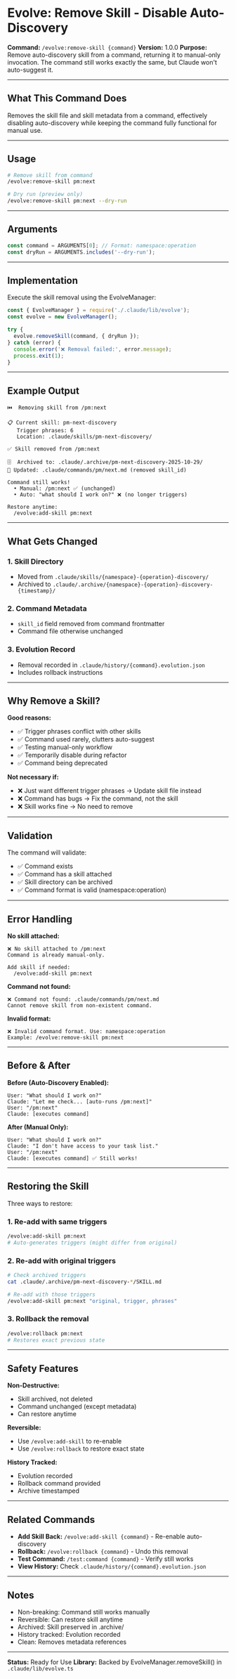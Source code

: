 # Evolve: Remove Skill - Disable Auto-Discovery

**Command:** `/evolve:remove-skill {command}`
**Version:** 1.0.0
**Purpose:** Remove auto-discovery skill from a command, returning it to manual-only invocation. The command still works exactly the same, but Claude won't auto-suggest it.

---

## What This Command Does

Removes the skill file and skill metadata from a command, effectively disabling auto-discovery while keeping the command fully functional for manual use.

---

## Usage

```bash
# Remove skill from command
/evolve:remove-skill pm:next

# Dry run (preview only)
/evolve:remove-skill pm:next --dry-run
```

---

## Arguments

```javascript
const command = ARGUMENTS[0]; // Format: namespace:operation
const dryRun = ARGUMENTS.includes('--dry-run');
```

---

## Implementation

Execute the skill removal using the EvolveManager:

```javascript
const { EvolveManager } = require('./.claude/lib/evolve');
const evolve = new EvolveManager();

try {
  evolve.removeSkill(command, { dryRun });
} catch (error) {
  console.error('❌ Removal failed:', error.message);
  process.exit(1);
}
```

---

## Example Output

```
⏮️  Removing skill from /pm:next

📋 Current skill: pm-next-discovery
   Trigger phrases: 6
   Location: .claude/skills/pm-next-discovery/

✅ Skill removed from /pm:next

🗄️  Archived to: .claude/.archive/pm-next-discovery-2025-10-29/
📝 Updated: .claude/commands/pm/next.md (removed skill_id)

Command still works!
  • Manual: /pm:next ✅ (unchanged)
  • Auto: "what should I work on?" ❌ (no longer triggers)

Restore anytime:
  /evolve:add-skill pm:next
```

---

## What Gets Changed

### 1. Skill Directory
- Moved from `.claude/skills/{namespace}-{operation}-discovery/`
- Archived to `.claude/.archive/{namespace}-{operation}-discovery-{timestamp}/`

### 2. Command Metadata
- `skill_id` field removed from command frontmatter
- Command file otherwise unchanged

### 3. Evolution Record
- Removal recorded in `.claude/history/{command}.evolution.json`
- Includes rollback instructions

---

## Why Remove a Skill?

**Good reasons:**
- ✅ Trigger phrases conflict with other skills
- ✅ Command used rarely, clutters auto-suggest
- ✅ Testing manual-only workflow
- ✅ Temporarily disable during refactor
- ✅ Command being deprecated

**Not necessary if:**
- ❌ Just want different trigger phrases → Update skill file instead
- ❌ Command has bugs → Fix the command, not the skill
- ❌ Skill works fine → No need to remove

---

## Validation

The command will validate:
- ✅ Command exists
- ✅ Command has a skill attached
- ✅ Skill directory can be archived
- ✅ Command format is valid (namespace:operation)

---

## Error Handling

**No skill attached:**
```
❌ No skill attached to /pm:next
Command is already manual-only.

Add skill if needed:
  /evolve:add-skill pm:next
```

**Command not found:**
```
❌ Command not found: .claude/commands/pm/next.md
Cannot remove skill from non-existent command.
```

**Invalid format:**
```
❌ Invalid command format. Use: namespace:operation
Example: /evolve:remove-skill pm:next
```

---

## Before & After

**Before (Auto-Discovery Enabled):**
```
User: "What should I work on?"
Claude: "Let me check... [auto-runs /pm:next]"
User: "/pm:next"
Claude: [executes command]
```

**After (Manual Only):**
```
User: "What should I work on?"
Claude: "I don't have access to your task list."
User: "/pm:next"
Claude: [executes command] ✅ Still works!
```

---

## Restoring the Skill

Three ways to restore:

### 1. Re-add with same triggers
```bash
/evolve:add-skill pm:next
# Auto-generates triggers (might differ from original)
```

### 2. Re-add with original triggers
```bash
# Check archived triggers
cat .claude/.archive/pm-next-discovery-*/SKILL.md

# Re-add with those triggers
/evolve:add-skill pm:next "original, trigger, phrases"
```

### 3. Rollback the removal
```bash
/evolve:rollback pm:next
# Restores exact previous state
```

---

## Safety Features

**Non-Destructive:**
- Skill archived, not deleted
- Command unchanged (except metadata)
- Can restore anytime

**Reversible:**
- Use `/evolve:add-skill` to re-enable
- Use `/evolve:rollback` to restore exact state

**History Tracked:**
- Evolution recorded
- Rollback command provided
- Archive timestamped

---

## Related Commands

- **Add Skill Back:** `/evolve:add-skill {command}` - Re-enable auto-discovery
- **Rollback:** `/evolve:rollback {command}` - Undo this removal
- **Test Command:** `/test:command {command}` - Verify still works
- **View History:** Check `.claude/history/{command}.evolution.json`

---

## Notes

- Non-breaking: Command still works manually
- Reversible: Can restore skill anytime
- Archived: Skill preserved in .archive/
- History tracked: Evolution recorded
- Clean: Removes metadata references

---

**Status:** Ready for Use
**Library:** Backed by EvolveManager.removeSkill() in `.claude/lib/evolve.ts`
